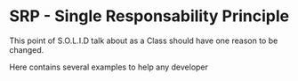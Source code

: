 # SRP - Single Responsability Principle

This point of S.O.L.I.D talk about as a Class should have one reason to be changed.

Here contains several examples to help any developer 
